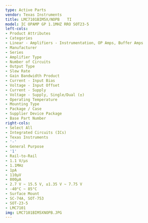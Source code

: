 ```yaml
---
type: Active Parts
vendor: Texas Instruments
title: LMC7101BIM5X/NOPB　　TI
model: IC OPAMP GP 1.1MHZ RRO SOT23-5
left-cols:
- Product Attributes
- Categories
- Linear - Amplifiers - Instrumentation, OP Amps, Buffer Amps
- Manufacturer
- Series
- Amplifier Type
- Number of Circuits
- Output Type
- Slew Rate
- Gain Bandwidth Product
- Current - Input Bias
- Voltage - Input Offset
- Current - Supply
- Voltage - Supply, Single/Dual (±)
- Operating Temperature
- Mounting Type
- Package / Case
- Supplier Device Package
- Base Part Number
right-cols:
- Select All
- Integrated Circuits (ICs)
- Texas Instruments
- '-'
- General Purpose
- '1'
- Rail-to-Rail
- 1.1 V/µs
- 1.1MHz
- 1pA
- 110µV
- 800µA
- 2.7 V ~ 15.5 V, ±1.35 V ~ 7.75 V
- -40°C ~ 85°C
- Surface Mount
- SC-74A, SOT-753
- SOT-23-5
- LMC7101
img: LMC7101BIM5XNOPB.JPG
---
```

